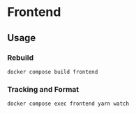 # Frontend

## Usage

### Rebuild

```shell
docker compose build frontend
```

### Tracking and Format

```shell
docker compose exec frontend yarn watch
```
